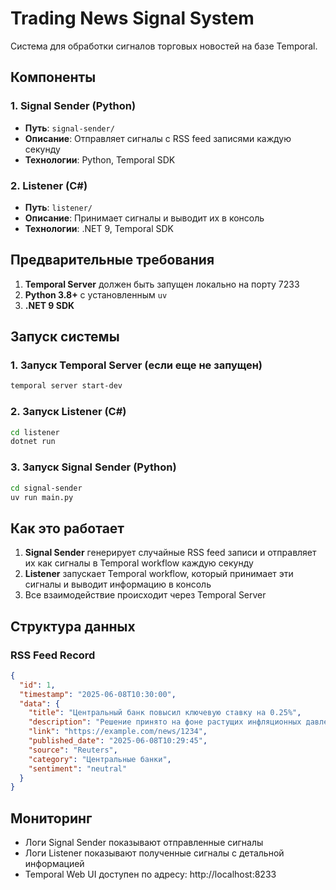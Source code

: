 # Trading News Signal System

Система для обработки сигналов торговых новостей на базе Temporal.

## Компоненты

### 1. Signal Sender (Python)
- **Путь**: `signal-sender/`
- **Описание**: Отправляет сигналы с RSS feed записями каждую секунду
- **Технологии**: Python, Temporal SDK

### 2. Listener (C#)
- **Путь**: `listener/`
- **Описание**: Принимает сигналы и выводит их в консоль
- **Технологии**: .NET 9, Temporal SDK

## Предварительные требования

1. **Temporal Server** должен быть запущен локально на порту 7233
2. **Python 3.8+** с установленным `uv`
3. **.NET 9 SDK**

## Запуск системы

### 1. Запуск Temporal Server (если еще не запущен)
```bash
temporal server start-dev
```

### 2. Запуск Listener (C#)
```bash
cd listener
dotnet run
```

### 3. Запуск Signal Sender (Python)
```bash
cd signal-sender
uv run main.py
```

## Как это работает

1. **Signal Sender** генерирует случайные RSS feed записи и отправляет их как сигналы в Temporal workflow каждую секунду
2. **Listener** запускает Temporal workflow, который принимает эти сигналы и выводит информацию в консоль
3. Все взаимодействие происходит через Temporal Server

## Структура данных

### RSS Feed Record
```json
{
  "id": 1,
  "timestamp": "2025-06-08T10:30:00",
  "data": {
    "title": "Центральный банк повысил ключевую ставку на 0.25%",
    "description": "Решение принято на фоне растущих инфляционных давлений...",
    "link": "https://example.com/news/1234",
    "published_date": "2025-06-08T10:29:45",
    "source": "Reuters",
    "category": "Центральные банки",
    "sentiment": "neutral"
  }
}
```

## Мониторинг

- Логи Signal Sender показывают отправленные сигналы
- Логи Listener показывают полученные сигналы с детальной информацией
- Temporal Web UI доступен по адресу: http://localhost:8233